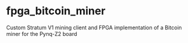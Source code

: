 # fpga_bitcoin_miner
Custom Stratum V1 mining client and FPGA implementation of a Bitcoin miner for the Pynq-Z2 board
